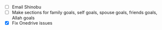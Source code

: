 - [ ] Email Shinobu
- [ ] Make sections for family goals, self goals, spouse goals, friends goals, Allah goals
- [x] Fix Onedrive issues